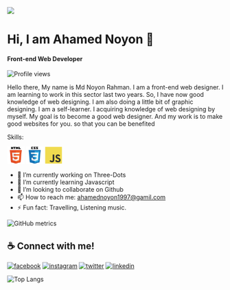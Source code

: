 <img src='https://scontent.fdac134-1.fna.fbcdn.net/v/t39.30808-6/s960x960/170099032_969764523810716_1735681163067243319_n.png?_nc_cat=106&ccb=1-5&_nc_sid=e3f864&_nc_eui2=AeH24Sek4Sk-w-_HuhU6g5DR4o0ZfZqRer7ijRl9mpF6vvuZeYWd_3zWSDV7A7-DS16GgpTX1nNt_IaTbYSoaaP8&_nc_ohc=fQRKoIo2FdsAX-atv3k&_nc_ht=scontent.fdac134-1.fna&oh=00_AT-NYW3A8JsfSjFm3XgIohpkLFPXGzi2a0JRYaGXdU9o2A&oe=61D72C64'>


# Hi, I am  Ahamed Noyon 👋

#### Front-end Web Developer

![Profile views](https://gpvc.arturio.dev/itsnoyonahmed) 

Hello there, My name is Md Noyon Rahman. I am a front-end web designer. I am learning to work in this sector last two years. So, I have now good knowledge of web designing. I am also doing a little bit of graphic designing. I am a self-learner. I acquiring knowledge of web designing by myself. My goal is to become a good web designer. And my work is to make good websites for you. so that you can be benefited

Skills: 
<p align="left"> <img src="https://raw.githubusercontent.com/devicons/devicon/master/icons/html5/html5-original-wordmark.svg" alt="html5" width="40" height="40"/> <img src="https://raw.githubusercontent.com/devicons/devicon/master/icons/css3/css3-original-wordmark.svg" alt="css3" width="40" height="40"/>  <img src="https://raw.githubusercontent.com/devicons/devicon/master/icons/javascript/javascript-original.svg" alt="javascript" width="40" height="40"/></p>

- 🔭 I’m currently working on Three-Dots 
- 🌱 I’m currently learning Javascript 
- 👯 I’m looking to collaborate on Github 
- 📫 How to reach me: ahamednoyon1997@gamil.com 
- ⚡ Fun fact: Travelling, Listening music. 

![GitHub metrics](https://metrics.lecoq.io/itsnoyonahmed) 

## ☕ Connect with me!
[<img src='https://camo.githubusercontent.com/2d1ffa69dd491ebeca01b2098cf8233dd09950ff5895abccd5b455ca442abc59/68747470733a2f2f696d672e736869656c64732e696f2f62616467652f46616365626f6f6b2d3138373746323f7374796c653d666f722d7468652d6261646765266c6f676f3d66616365626f6f6b266c6f676f436f6c6f723d7768697465' alt='facebook' height='40'>](https://www.facebook.com/itsnoyonahmed)  [<img src='https://camo.githubusercontent.com/b3d4671768bd0f9b6c8f410a25a96e0c5a4d135208d8910461e986f97e7985ab/68747470733a2f2f696d672e736869656c64732e696f2f62616467652f496e7374616772616d2d4534343035463f7374796c653d666f722d7468652d6261646765266c6f676f3d696e7374616772616d266c6f676f436f6c6f723d7768697465' alt='instagram' height='40'>](https://www.instagram.com/itsnoyonahmed/)  [<img src='https://camo.githubusercontent.com/5d03c86f6a75f7cbe80d135d9162fbf6dc46a31253cf30a8e9bb8279b4d574d3/68747470733a2f2f696d672e736869656c64732e696f2f62616467652f547769747465722d3144413146323f7374796c653d666f722d7468652d6261646765266c6f676f3d74776974746572266c6f676f436f6c6f723d7768697465' alt='twitter' height='40'>](https://twitter.com/itsnoyonahmed) [<img src='https://camo.githubusercontent.com/a80d00f23720d0bc9f55481cfcd77ab79e141606829cf16ec43f8cacc7741e46/68747470733a2f2f696d672e736869656c64732e696f2f62616467652f4c696e6b6564496e2d3030373742353f7374796c653d666f722d7468652d6261646765266c6f676f3d6c696e6b6564696e266c6f676f436f6c6f723d7768697465' alt='linkedin' height='40'>](https://www.linkedin.com/in/itsnoyonahmed/)

![Top Langs](https://github-readme-stats.vercel.app/api/top-langs/?username=itsnoyonahmed&layout=compact)
 
